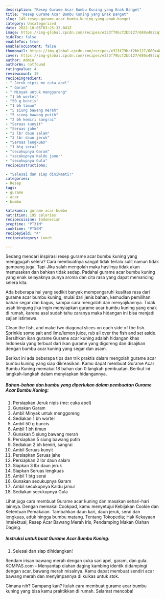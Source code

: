 ```yaml
---
description: "Resep Gurame Acar Bumbu Kuning yang Enak Banget"
title: "Resep Gurame Acar Bumbu Kuning yang Enak Banget"
slug: 149-resep-gurame-acar-bumbu-kuning-yang-enak-banget
category: Uncategorized
date: 2022-10-05T03:25:33.041Z
image: https://img-global.cpcdn.com/recipes/e323f79bcf2bb127/680x482cq70/gurame-acar-bumbu-kuning-foto-resep-utama.jpg
hideToc: false
enableToc: true
enableTocContent: false
thumbnail: https://img-global.cpcdn.com/recipes/e323f79bcf2bb127/680x482cq70/gurame-acar-bumbu-kuning-foto-resep-utama.jpg
cover: https://img-global.cpcdn.com/recipes/e323f79bcf2bb127/680x482cq70/gurame-acar-bumbu-kuning-foto-resep-utama.jpg
author: Admin
authorAv: notfound
ratingvalue: 4
reviewcount: 19
recipeingredient:
- " Jeruk nipis me cuka apel"
- " Garam"
- " Minyak untuk menggoreng"
- "1 bh wortel"
- "50 g buncis"
- "1 bh timun"
- "5 siung bawang merah"
- "5 siung bawang putih"
- "2 bh kemiri sangrai"
- "Seruas kunyit"
- "Seruas jahe"
- "2 lbr daun salam"
- "3 lbr daun jeruk"
- "Seruas lengkuas"
- "1 btg serai"
- "secukupnya Garam"
- "secukupnya Kaldu jamur"
- "secukupnya Gula"
recipeinstructions:

- "Selesai dan siap dinikmati!"
categories:
- Resep
tags:
- gurame
- acar
- bumbu

katakunci: gurame acar bumbu 
nutrition: 195 calories
recipecuisine: Indonesian
preptime: "PT31M"
cooktime: "PT56M"
recipeyield: "4"
recipecategory: Lunch

---
```



Sedang mencari inspirasi resep gurame acar bumbu kuning yang menggugah selera? Cara membuatnya sangat tidak terlalu sulit namun tidak gampang juga. Tapi Jika salah mengolah maka hasilnya tidak akan memuaskan dan bahkan tidak sedap. Padahal gurame acar bumbu kuning yang enak selayaknya punya aroma dan cita rasa yang dapat memancing selera kita.


Ada beberapa hal yang sedikit banyak mempengaruhi kualitas rasa dari gurame acar bumbu kuning, mulai dari jenis bahan, kemudian pemilihan bahan segar dan bagus, sampai cara mengolah dan menyajikannya. Tidak usah bingung jika ingin menyiapkan gurame acar bumbu kuning yang enak di rumah, karena asal sudah tahu caranya maka hidangan ini bisa menjadi sajian istimewa.

Clean the fish, and make two diagonal slices on each side of the fish. Sprinkle some salt and lime/lemon juice, rub all over the fish and set aside. Bersihkan ikan gurame Gurame acar kuning adalah hidangan khas Indonesia yang terbuat dari ikan gurame yang digoreng dan disajikan dengan bumbu acar kuning yang segar dan asam.


Berikut ini ada beberapa tips dan trik praktis dalam mengolah gurame acar bumbu kuning yang siap dikreasikan. Kamu dapat membuat Gurame Acar Bumbu Kuning memakai 18 bahan dan 0 langkah pembuatan. Berikut ini langkah-langkah dalam menyiapkan hidangannya.

<!--inarticleads1-->

##### Bahan-bahan dan bumbu yang diperlukan dalam pembuatan Gurame Acar Bumbu Kuning:

1. Persiapkan  Jeruk nipis (me: cuka apel)
1. Gunakan  Garam
1. Ambil  Minyak untuk menggoreng
1. Sediakan 1 bh wortel
1. Ambil 50 g buncis
1. Ambil 1 bh timun
1. Gunakan 5 siung bawang merah
1. Persiapkan 5 siung bawang putih
1. Sediakan 2 bh kemiri, sangrai
1. Ambil Seruas kunyit
1. Persiapkan Seruas jahe
1. Persiapkan 2 lbr daun salam
1. Siapkan 3 lbr daun jeruk
1. Siapkan Seruas lengkuas
1. Ambil 1 btg serai
1. Gunakan secukupnya Garam
1. Ambil secukupnya Kaldu jamur
1. Sediakan secukupnya Gula


Lihat juga cara membuat Gurame acar kuning dan masakan sehari-hari lainnya. Dengan memakai Cookpad, kamu menyetujui Kebijakan Cookie dan Ketentuan Pemakaian. Tambahkan daun kari, daun jeruk, serai dan lengkuas, aduk hingga bumbu matang. Tentang Tokopedia; Hak Kekayaan Intelektual; Resep Acar Bawang Merah Iris, Pendamping Makan Olahan Daging. 

<!--inarticleads2-->

##### Instruksi untuk buat Gurame Acar Bumbu Kuning:


1. Selesai dan siap dihidangkan!

Rendam irisan bawang merah dengan cuka sari apel, garam, dan gula. KOMPAS.com - Menyantap olahan daging kambing identik didampingi dengan acar, bawang merah misalnya. Kamu dapat membuat sendiri acar bawang merah dan menyimpannya di kulkas untuk stok. 

Gimana nih? Gampang kan? Itulah cara membuat gurame acar bumbu kuning yang bisa kamu praktikkan di rumah. Selamat mencoba!
